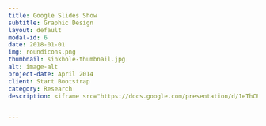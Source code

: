 ```yaml
---
title: Google Slides Show
subtitle: Graphic Design
layout: default
modal-id: 6
date: 2018-01-01
img: roundicons.png
thumbnail: sinkhole-thumbnail.jpg
alt: image-alt
project-date: April 2014
client: Start Bootstrap
category: Research
description: <iframe src="https://docs.google.com/presentation/d/1eThCEiwaJWBMgSCjYc0QBl4__hCRMvoPF90Zoxyxms0/embed?start=true&loop=true&delayms=3000" frameborder="0" width="700" height="425" allowfullscreen="true" mozallowfullscreen="true" webkitallowfullscreen="true"></iframe>


---
```

